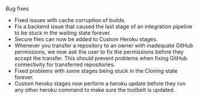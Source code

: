 Bug fixes

* Fixed issues with cache corruption of builds.
* Fix a backend issue that caused the last stage of an integration pipeline to be stuck in the waiting state forever.
* Secure files can now be added to Custom Heroku stages.
* Whenever you transfer a repository to an owner with inadequate GitHub permissions, we now ask the user to fix the permissions before they accept the transfer. This should prevent problems when fixing GitHub connectivity for transferred repositories.
* Fixed problems with some stages being stuck in the Cloning state forever.
* Custom heroku stages now perform a heroku update before they run any other heroku command to make sure the toolbelt is updated.
